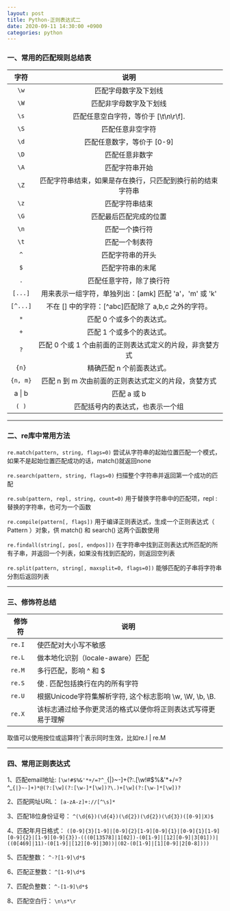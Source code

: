 ```yaml
---
layout: post
title: Python-正则表达式二
date: 2020-09-11 14:30:00 +0900
categories: python
---
```


### 一、常用的匹配规则总结表

| 字符 | 说明 |
| :----: | :----: |
| `\w` 	| 匹配字母数字及下划线|
| `\W`	| 匹配非字母数字及下划线|
| `\s` 	| 匹配任意空白字符，等价于 [\t\n\r\f].|
| `\S` 	| 匹配任意非空字符|
| `\d` 	| 匹配任意数字，等价于 [0-9]|
| `\D` 	| 匹配任意非数字|
| `\A` 	| 匹配字符串开始|
| `\Z` 	| 匹配字符串结束，如果是存在换行，只匹配到换行前的结束字符串|
| `\z` 	| 匹配字符串结束|
| `\G`	| 匹配最后匹配完成的位置|
| `\n` 	| 匹配一个换行符|
| `\t` 	| 匹配一个制表符|
| `^`	| 匹配字符串的开头|
| `$` 	| 匹配字符串的末尾|
| `.` 	| 匹配任意字符，除了换行符|
| `[...]` 	| 用来表示一组字符，单独列出：[amk] 匹配 'a'，'m' 或 'k'|
| `[^...]` 	| 不在 [] 中的字符：[^abc]匹配除了 a,b,c 之外的字符。|
| `*` 	| 匹配 0 个或多个的表达式。|
| `+` 	| 匹配 1 个或多个的表达式。|
| `?` 	| 匹配 0 个或 1 个由前面的正则表达式定义的片段，非贪婪方式|
| `{n}` 	| 精确匹配 n 个前面表达式。|
| `{n, m}` 	| 匹配 n 到 m 次由前面的正则表达式定义的片段，贪婪方式|
| a &#124; b	| 匹配 a 或 b|
| `( )` 		| 匹配括号内的表达式，也表示一个组|

---
### 二、re库中常用方法

`re.match(pattern, string, flags=0)`
尝试从字符串的起始位置匹配一个模式，如果不是起始位置匹配成功的话，match()就返回none

`re.search(pattern, string, flags=0)`
扫描整个字符串并返回第一个成功的匹配

`re.sub(pattern, repl, string, count=0)`
用于替换字符串中的匹配项，repl : 替换的字符串，也可为一个函数

`re.compile(pattern[, flags])`
用于编译正则表达式，生成一个正则表达式（ Pattern ）对象，供 match() 和 search() 这两个函数使用

`re.findall(string[, pos[, endpos]])`
在字符串中找到正则表达式所匹配的所有子串，并返回一个列表，如果没有找到匹配的，则返回空列表

`re.split(pattern, string[, maxsplit=0, flags=0])`
能够匹配的子串将字符串分割后返回列表

---
### 三、修饰符总结

| 修饰符 | 说明 |
| ----|---- |
|`re.I`	| 使匹配对大小写不敏感|
|`re.L`	| 做本地化识别（locale-aware）匹配|
|`re.M`	| 多行匹配，影响 ^ 和 $|
|`re.S`	| 使 . 匹配包括换行在内的所有字符|
|`re.U`	| 根据Unicode字符集解析字符, 这个标志影响 \w, \W, \b, \B.|
|`re.X`	| 该标志通过给予你更灵活的格式以便你将正则表达式写得更易于理解|


取值可以使用按位或运算符'&#124;'表示同时生效，比如re.I &#124; re.M

---
### 四、常用正则表达式


1、匹配email地址:
`[\w!#$%&'*+/=?^_`{|}~-]+(?:\.[\w!#$%&'*+/=?^_`{|}~-]+)*@(?:[\w](?:[\w-]*[\w])?\.)+[\w](?:[\w-]*[\w])?`

2、匹配网址URL：
`[a-zA-z]+://[^\s]*`

3、匹配18位身份证号：
`^(\d{6})(\d{4})(\d{2})(\d{2})(\d{3})([0-9]|X)$`

4、匹配年月日格式：
`([0-9]{3}[1-9]|[0-9]{2}[1-9][0-9]{1}|[0-9]{1}[1-9][0-9]{2}|[1-9][0-9]{3})-(((0[13578]|1[02])-(0[1-9]|[12][0-9]|3[01]))|((0[469]|11)-(0[1-9]|[12][0-9]|30))|(02-(0[1-9]|[1][0-9]|2[0-8])))`

5、匹配整数：
`^-?[1-9]\d*$`

6、匹配正整数：
`^[1-9]\d*$`

7、匹配负整数：
`^-[1-9]\d*$`

8、匹配空白行：
`\n\s*\r`


